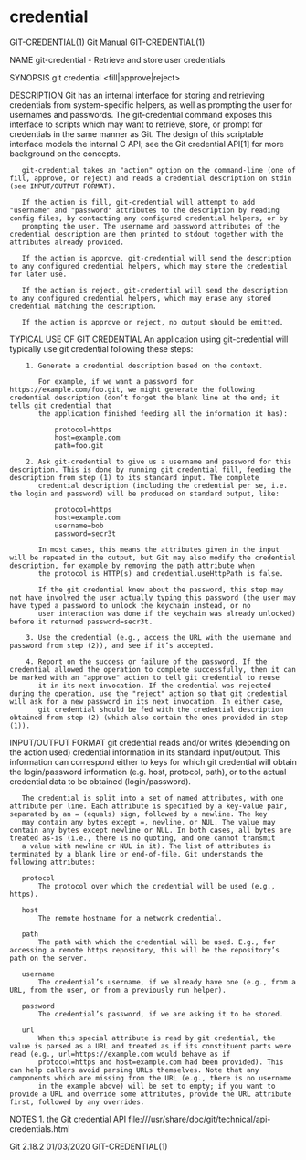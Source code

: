  # credential 
GIT-CREDENTIAL(1)                                                                                 Git Manual                                                                                GIT-CREDENTIAL(1)

NAME
       git-credential - Retrieve and store user credentials

SYNOPSIS
       git credential <fill|approve|reject>

DESCRIPTION
       Git has an internal interface for storing and retrieving credentials from system-specific helpers, as well as prompting the user for usernames and passwords. The git-credential command exposes this
       interface to scripts which may want to retrieve, store, or prompt for credentials in the same manner as Git. The design of this scriptable interface models the internal C API; see the Git credential
       API[1] for more background on the concepts.

       git-credential takes an "action" option on the command-line (one of fill, approve, or reject) and reads a credential description on stdin (see INPUT/OUTPUT FORMAT).

       If the action is fill, git-credential will attempt to add "username" and "password" attributes to the description by reading config files, by contacting any configured credential helpers, or by
       prompting the user. The username and password attributes of the credential description are then printed to stdout together with the attributes already provided.

       If the action is approve, git-credential will send the description to any configured credential helpers, which may store the credential for later use.

       If the action is reject, git-credential will send the description to any configured credential helpers, which may erase any stored credential matching the description.

       If the action is approve or reject, no output should be emitted.

TYPICAL USE OF GIT CREDENTIAL
       An application using git-credential will typically use git credential following these steps:

        1. Generate a credential description based on the context.

           For example, if we want a password for https://example.com/foo.git, we might generate the following credential description (don’t forget the blank line at the end; it tells git credential that
           the application finished feeding all the information it has):

               protocol=https
               host=example.com
               path=foo.git

        2. Ask git-credential to give us a username and password for this description. This is done by running git credential fill, feeding the description from step (1) to its standard input. The complete
           credential description (including the credential per se, i.e. the login and password) will be produced on standard output, like:

               protocol=https
               host=example.com
               username=bob
               password=secr3t

           In most cases, this means the attributes given in the input will be repeated in the output, but Git may also modify the credential description, for example by removing the path attribute when
           the protocol is HTTP(s) and credential.useHttpPath is false.

           If the git credential knew about the password, this step may not have involved the user actually typing this password (the user may have typed a password to unlock the keychain instead, or no
           user interaction was done if the keychain was already unlocked) before it returned password=secr3t.

        3. Use the credential (e.g., access the URL with the username and password from step (2)), and see if it’s accepted.

        4. Report on the success or failure of the password. If the credential allowed the operation to complete successfully, then it can be marked with an "approve" action to tell git credential to reuse
           it in its next invocation. If the credential was rejected during the operation, use the "reject" action so that git credential will ask for a new password in its next invocation. In either case,
           git credential should be fed with the credential description obtained from step (2) (which also contain the ones provided in step (1)).

INPUT/OUTPUT FORMAT
       git credential reads and/or writes (depending on the action used) credential information in its standard input/output. This information can correspond either to keys for which git credential will
       obtain the login/password information (e.g. host, protocol, path), or to the actual credential data to be obtained (login/password).

       The credential is split into a set of named attributes, with one attribute per line. Each attribute is specified by a key-value pair, separated by an = (equals) sign, followed by a newline. The key
       may contain any bytes except =, newline, or NUL. The value may contain any bytes except newline or NUL. In both cases, all bytes are treated as-is (i.e., there is no quoting, and one cannot transmit
       a value with newline or NUL in it). The list of attributes is terminated by a blank line or end-of-file. Git understands the following attributes:

       protocol
           The protocol over which the credential will be used (e.g., https).

       host
           The remote hostname for a network credential.

       path
           The path with which the credential will be used. E.g., for accessing a remote https repository, this will be the repository’s path on the server.

       username
           The credential’s username, if we already have one (e.g., from a URL, from the user, or from a previously run helper).

       password
           The credential’s password, if we are asking it to be stored.

       url
           When this special attribute is read by git credential, the value is parsed as a URL and treated as if its constituent parts were read (e.g., url=https://example.com would behave as if
           protocol=https and host=example.com had been provided). This can help callers avoid parsing URLs themselves. Note that any components which are missing from the URL (e.g., there is no username
           in the example above) will be set to empty; if you want to provide a URL and override some attributes, provide the URL attribute first, followed by any overrides.

NOTES
        1. the Git credential API
           file:///usr/share/doc/git/technical/api-credentials.html

Git 2.18.2                                                                                        01/03/2020                                                                                GIT-CREDENTIAL(1)
